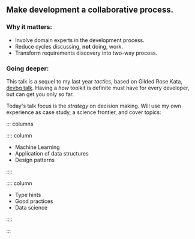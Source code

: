 ## Make development a collaborative process.

### Why it matters:

- Involve domain experts in the development process.
- Reduce cycles discussing, **not** doing, work.
- Transform requirements discovery into two-way process.

### Going deeper:

This talk is a sequel to my last year *tactics*, based on Gilded Rose Kata, [devbg talk](https://github.com/dpopchev/gilded-rose-kata).
Having a *how* toolkit is definite must have for every developer, but can get
you only so far.

Today's talk focus is the *strategy* on decision making. Will use my own
experience as case study, a science frontier, and cover topics:

::: columns

:::: column

- Machine Learning
- Application of data structures
- Design patterns

::::

:::: column

- Type hints
- Good practices
- Data science

::::

:::
